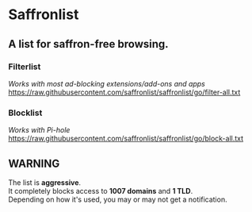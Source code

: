 # Saffronlist
## A list for saffron-free browsing. 

### Filterlist
_Works with most ad-blocking extensions/add-ons and apps_  
https://raw.githubusercontent.com/saffronlist/saffronlist/go/filter-all.txt

### Blocklist 
_Works with Pi-hole_  
https://raw.githubusercontent.com/saffronlist/saffronlist/go/block-all.txt

## WARNING
The list is __aggressive__.  
It completely blocks access to **1007 domains** and **1 TLD**.  
Depending on how it's used, you may or may not get a notification.  
